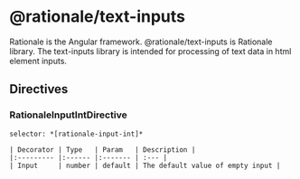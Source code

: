 # @rationale/text-inputs
Rationale is the Angular framework. @rationale/text-inputs is Rationale library. The text-inputs library is intended for processing of text data in html element inputs.

## Directives


### RationaleInputIntDirective

    selector: *[rationale-input-int]*

    | Decorator | Type   | Param   | Description |
    |:--------- |:------ |:------- | :--- |
    | Input     | number | default | The default value of empty input |
    
